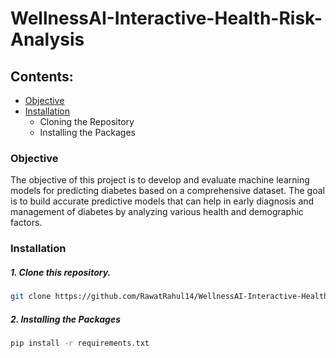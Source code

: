 # WellnessAI-Interactive-Health-Risk-Analysis

## Contents:
- [Objective](#objective)
- [Installation](#installation)
    - Cloning the Repository
    - Installing the Packages

### Objective

The objective of this project is to develop and evaluate machine learning models for predicting diabetes based on a comprehensive dataset. The goal is to build accurate predictive models that can help in early diagnosis and management of diabetes by analyzing various health and demographic factors.

### Installation

##### 1. Clone this repository.
```bash
git clone https://github.com/RawatRahul14/WellnessAI-Interactive-Health-Risk-Analysis.git
```

##### 2. Installing the Packages
```bash
pip install -r requirements.txt
```